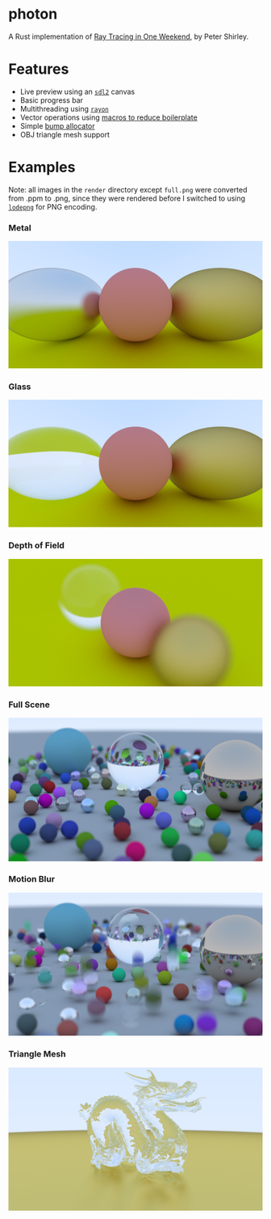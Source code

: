 # photon

A Rust implementation of [Ray Tracing in One Weekend][1], by Peter Shirley.

# Features

- Live preview using an [`sdl2`][2] canvas
- Basic progress bar
- Multithreading using [`rayon`][3]
- Vector operations using [macros to reduce boilerplate][4]
- Simple [bump allocator][10]
- OBJ triangle mesh support

# Examples

Note: all images in the `render` directory except `full.png` were converted from .ppm to .png,
since they were rendered before I switched to using [`lodepng`][5] for PNG encoding.

### Metal

![Metal spheres][6]

### Glass

![Glass spheres][7]

### Depth of Field

![Depth of field][8]

### Full Scene

![Full scene][9]

### Motion Blur

![Motion blur][11]

### Triangle Mesh

![Triangle mesh][12]

[1]: https://github.com/petershirley/raytracinginoneweekend
[2]: https://github.com/Rust-SDL2/rust-sdl2 
[3]: https://github.com/rayon-rs/rayon
[4]: src/geometry/vec.rs
[5]: https://github.com/kornelski/lodepng-rust 
[6]: renders/metal.png
[7]: renders/dielectric.png
[8]: renders/focus.png
[9]: renders/full.png
[10]: src/arena/copy.rs
[11]: renders/motion.png
[12]: renders/dragon.png
